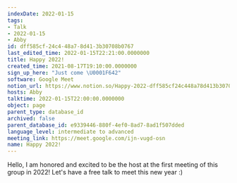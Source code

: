 ```yaml
---
indexDate: 2022-01-15
tags:
- Talk
- 2022-01-15
- Abby
id: dff585cf-24c4-48a7-8d41-3b30708b0767
last_edited_time: 2022-01-15T22:21:00.0000000
title: Happy 2022!
created_time: 2021-08-17T19:10:00.0000000
sign_up_here: "Just come \U0001F642"
software: Google Meet
notion_url: https://www.notion.so/Happy-2022-dff585cf24c448a78d413b30708b0767
hosts: Abby
talktime: 2022-01-15T22:00:00.0000000
object: page
parent_type: database_id
archived: false
parent_database_id: e9339446-880f-4ef0-8ad7-8ad1f507dded
language_level: intermediate to advanced
meeting_link: https://meet.google.com/ijn-vugd-osn
name: Happy 2022!
---
```


Hello, I am honored and excited to be the host at the first meeting of this group in 2022! Let's have a free talk to meet this new year :)





